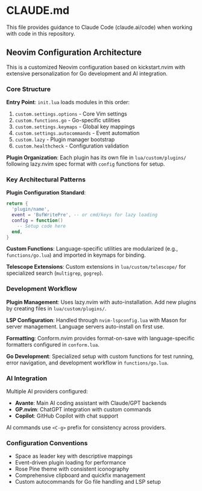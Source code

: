 # CLAUDE.md

This file provides guidance to Claude Code (claude.ai/code) when working with code in this repository.

## Neovim Configuration Architecture

This is a customized Neovim configuration based on kickstart.nvim with extensive personalization for Go development and AI integration.

### Core Structure

**Entry Point**: `init.lua` loads modules in this order:
1. `custom.settings.options` - Core Vim settings
2. `custom.functions.go` - Go-specific utilities  
3. `custom.settings.keymaps` - Global key mappings
4. `custom.settings.autocommands` - Event automation
5. `custom.lazy` - Plugin manager bootstrap
6. `custom.healthcheck` - Configuration validation

**Plugin Organization**: Each plugin has its own file in `lua/custom/plugins/` following lazy.nvim spec format with `config` functions for setup.

### Key Architectural Patterns

**Plugin Configuration Standard**:
```lua
return {
  'plugin/name',
  event = 'BufWritePre', -- or cmd/keys for lazy loading
  config = function()
    -- Setup code here
  end,
}
```

**Custom Functions**: Language-specific utilities are modularized (e.g., `functions/go.lua`) and imported in keymaps for binding.

**Telescope Extensions**: Custom extensions in `lua/custom/telescope/` for specialized search (`multigrep`, `gogrep`).

### Development Workflow

**Plugin Management**: Uses lazy.nvim with auto-installation. Add new plugins by creating files in `lua/custom/plugins/`.

**LSP Configuration**: Handled through `nvim-lspconfig.lua` with Mason for server management. Language servers auto-install on first use.

**Formatting**: Conform.nvim provides format-on-save with language-specific formatters configured in `conform.lua`.

**Go Development**: Specialized setup with custom functions for test running, error navigation, and development workflow in `functions/go.lua`.

### AI Integration

Multiple AI providers configured:
- **Avante**: Main AI coding assistant with Claude/GPT backends
- **GP.nvim**: ChatGPT integration with custom commands
- **Copilot**: GitHub Copilot with chat support

AI commands use `<C-g>` prefix for consistency across providers.

### Configuration Conventions

- Space as leader key with descriptive mappings
- Event-driven plugin loading for performance
- Rose Pine theme with consistent iconography
- Comprehensive clipboard and quickfix management
- Custom autocommands for Go file handling and LSP setup